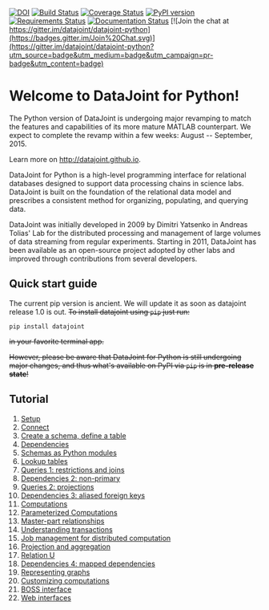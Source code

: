 [![DOI](https://zenodo.org/badge/16774/datajoint/datajoint-python.svg)](https://zenodo.org/badge/latestdoi/16774/datajoint/datajoint-python)
[![Build Status](https://travis-ci.org/eywalker/datajoint-python.svg?branch=master)](https://travis-ci.org/eywalker/datajoint-python)
[![Coverage Status](https://coveralls.io/repos/datajoint/datajoint-python/badge.svg?branch=master&service=github)](https://coveralls.io/github/datajoint/datajoint-python?branch=master)
[![PyPI version](https://badge.fury.io/py/datajoint.svg)](http://badge.fury.io/py/datajoint)
[![Requirements Status](https://requires.io/github/datajoint/datajoint-python/requirements.svg?branch=master)](https://requires.io/github/datajoint/datajoint-python/requirements/?branch=master)
[![Documentation Status](https://readthedocs.org/projects/datajoint-python/badge/?version=latest)](https://readthedocs.org/projects/datajoint-python/?badge=latest)
[![Join the chat at https://gitter.im/datajoint/datajoint-python](https://badges.gitter.im/Join%20Chat.svg)](https://gitter.im/datajoint/datajoint-python?utm_source=badge&utm_medium=badge&utm_campaign=pr-badge&utm_content=badge)

# Welcome to DataJoint for Python!
The Python version of DataJoint is undergoing major revamping to match the features and capabilities of its more mature MATLAB counterpart. We expect to complete the revamp within a few weeks: August -- September, 2015.

Learn more on http://datajoint.github.io.

DataJoint for Python is a high-level programming interface for relational databases designed to support data processing chains in science labs. DataJoint is built on the foundation of the relational data model and prescribes a consistent method for organizing, populating, and querying data.

DataJoint was initially developed in 2009 by Dimitri Yatsenko in Andreas Tolias' Lab for the distributed processing and management of large volumes of data streaming from regular experiments. Starting in 2011, DataJoint has been available as an open-source project adopted by other labs and improved through contributions from several developers.


## Quick start guide
The current pip version is ancient. We will update it as soon as datajoint release 1.0 is out. 
~~To install datajoint using `pip` just run:~~

```
pip install datajoint
```

~~in your favorite terminal app.~~

~~However, please be aware that DataJoint for Python is still undergoing major changes, and thus what's available on PyPI via `pip` is in **pre-release state**!~~

## Tutorial 
1. [Setup](tutorial-notebooks/Primer00.ipynb)
1. [Connect](tutorial-notebooks/Primer01.ipynb)
1. [Create a schema, define a table](tutorial-notebooks/Primer02.ipynb)
1. [Dependencies](tutorial-notebooks/Primer03.ipynb)
1. [Schemas as Python modules](tutorial-notebooks/Primer04.ipynb)
1. [Lookup tables](tutorial-notebooks/Primer05.ipynb)
1. [Queries 1: restrictions and joins](tutorial-notebooks/Primer06.ipynb)
1. [Dependencies 2: non-primary](tutorial-notebooks/Primer07.ipynb) 
1. [Queries 2: projections](tutorial-notebooks/Primer08.ipynb)
1. [Dependencies 3: aliased foreign keys](tutorial-notebooks/Primer09.ipynb)
1. [Computations](tutorial-notebooks/Primer10.ipynb)
1. [Parameterized Computations](tutorial-notebooks/Primer11.ipynb)
1. [Master-part relationships](tutorial-notebooks/Primer12.ipynb)
1. [Understanding transactions](tutorial-notebooks/Primer13.ipynb)
1. [Job management for distributed computation](tutorial-notebooks/Primer14.ipynb)
1. [Projection and aggregation](tutorial-notebooks/Primer15.ipynb)
1. [Relation U](tutorial-notebooks/Primer16.ipynb)
1. [Dependencies 4: mapped dependencies](tutorial-notebooks/Primer17.ipynb)
1. [Representing graphs](tutorial-notebooks/Primer18.ipynb)
1. [Customizing computations](tutorial-notebooks/Primer19.ipynb)
1. [BOSS interface](tutorial-notebooks/Primer20.ipynb)
1. [Web interfaces](tutorial-notebooks/Primer21.ipynb)
